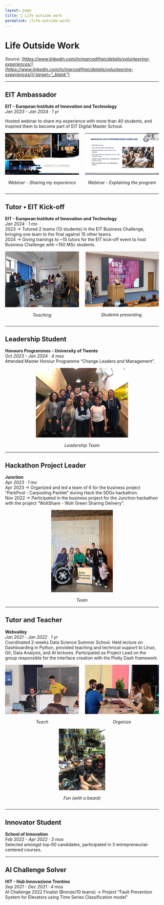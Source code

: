 ```yaml
---
layout: page
title: 🙋 Life outside work
permalink: /life-outside-work/
---
```


# Life Outside Work

*Source: [https://www.linkedin.com/in/marcodifran/details/volunteering-experiences/](https://www.linkedin.com/in/marcodifran/details/volunteering-experiences/){:target="_blank"}*

---

## EIT Ambassador  
**EIT - European Institute of Innovation and Technology**  
*Jan 2023 - Jan 2024 · 1 yr*

Hosted webinar to share my experience with more than 40 students, and inspired them to become part of EIT Digital Master School.  

<div style="display: flex; justify-content: center; gap: 20px;">
    <div style="text-align: center;">
        <img src="/assets/img/life-outside-work/ambassador-webinar-1.jpeg" style="max-width: 100%; height: auto;">
        <p><em>Webinar - Sharing my experience</em></p>
    </div>
    <div style="text-align: center;">
        <img src="/assets/img/life-outside-work/ambassador-webinar-2.jpeg" style="max-width: 100%; height: auto;">
        <p><em>Webinar - Explaining the program</em></p>
    </div>
</div>

---

## Tutor • EIT Kick-off  
**EIT - European Institute of Innovation and Technology**  
*Jan 2024 · 1 mo*  
2023 → Tutored 2 teams (13 students) in the EIT Business Challenge, bringing one team to the final against 15 other teams.  
2024 → Giving trainings to ~15 tutors for the EIT kick-off event to host Business Challenge with ~150 MSc students.  

<div style="display: flex; justify-content: center; gap: 20px;">
    <div style="text-align: center;">
        <img src="/assets/img/life-outside-work/kickoff-teaching.jpeg" style="max-width: 100%; height: auto;">
        <p><em>Teaching</em></p>
    </div>
    <div style="text-align: center;">
        <img src="/assets/img/life-outside-work/kickoff-presentation.jpeg" style="max-width: 100%; height: auto;">
        <p><em>Students presenting.</em></p>
    </div>
</div>

---

## Leadership Student  
**Honours Programmes - University of Twente**  
*Oct 2023 - Jan 2024 · 4 mos*  
Attended Master Honour Programme “Change Leaders and Management”.

<p align="center">
    <img src="/assets/img/life-outside-work/leadership-team.jpeg" style="max-width: 60%; height: auto;">
</p>
<p align="center"><em>Leadership Team</em></p>

---

## Hackathon Project Leader  
**Junction**  
*Apr 2023 · 1 mo*  
Apr 2023 → Organized and led a team of 6 for the business project “ParkPool - Carpooling Parklet” during Hack the SDGs hackathon.  
Nov 2022 → Participated in the business project for the Junction hackathon with the project “WoltShare - Wolt Green Sharing Delivery”.

<p align="center">
    <img src="/assets/img/life-outside-work/hackaton-team.jpeg" style="max-width: 40%; height: auto;">
</p>
<p align="center"><em>Team</em></p>

---

## Tutor and Teacher  
**Webvalley**  
*Jan 2021 - Jan 2022 · 1 yr*  
Coordinated 2-weeks Data Science Summer School. Held lecture on Dashboarding in Python, provided teaching and technical support to Linux, Git, Data Analysis, and AI lectures. Participated as Project Lead on the group responsible for the interface creation with the Plotly Dash framework.

<div style="display: flex; justify-content: center; gap: 20px;">
    <div style="text-align: center;">
        <img src="/assets/img/life-outside-work/webvalley-teach.jpeg" style="max-width: 100%; height: auto;">
        <p><em>Teach</em></p>
    </div>
    <div style="text-align: center;">
        <img src="/assets/img/life-outside-work/webvalley-organize.jpeg" style="max-width: 100%; height: auto;">
        <p><em>Organize</em></p>
    </div>
</div>
<div style="display: flex; justify-content: center; gap: 20px;">
    <div style="text-align: center;">
        <img src="/assets/img/life-outside-work/webvalley-fun.jpeg" style="max-width: 30%; height: auto;">
        <p><em>Fun (with a beard)</em></p>
    </div>
</div>

---

## Innovator Student  
**School of Innovation**  
*Feb 2022 - Apr 2022 · 3 mos*  
Selected amongst top-50 candidates, participated in 3 entrepreneurial-centered courses.

---

## AI Challenge Solver  
**HIT - Hub Innovazione Trentino**  
*Sep 2021 - Dec 2021 · 4 mos*  
AI Challenge 2022 Finalist (Bronze/10 teams) → Project "Fault Prevention System for Elevators using Time Series Classification model"
